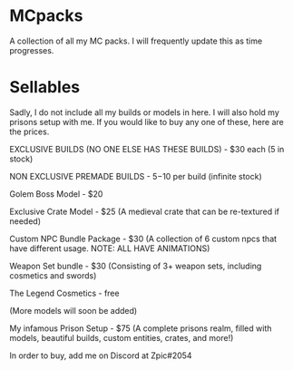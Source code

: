 # MCpacks
A collection of all my MC packs.  I will frequently update this as time progresses.


# Sellables
Sadly, I do not include all my builds or models in here.  I will also hold my prisons setup with me.  If you would like to buy any one of these, here are the prices.

EXCLUSIVE BUILDS (NO ONE ELSE HAS THESE BUILDS) - $30 each (5 in stock)

NON EXCLUSIVE PREMADE BUILDS - $5-$10 per build (infinite stock)

Golem Boss Model - $20

Exclusive Crate Model - $25 (A medieval crate that can be re-textured if needed)

Custom NPC Bundle Package - $30 (A collection of 6 custom npcs that have different usage.  NOTE: ALL HAVE ANIMATIONS)

Weapon Set bundle - $30 (Consisting of 3+ weapon sets, including cosmetics and swords)

The Legend Cosmetics - free

(More models will soon be added)

My infamous Prison Setup - $75 (A complete prisons realm, filled with models, beautiful builds, custom entities, crates, and more!)

In order to buy, add me on Discord at Zpic#2054
